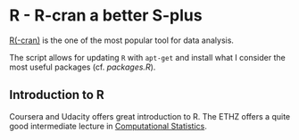 # R - R-cran a better S-plus

[R(-cran)](https://cran.r-project.org/) is the one of the most popular tool for data analysis. 

The script allows for updating `R` with  `apt-get` and install what I consider the most useful packages (cf. _packages.R_).

## Introduction to R

Coursera and Udacity offers great introduction to R. The ETHZ offers a quite good intermediate lecture in [Computational Statistics](https://stat.ethz.ch/education/semesters/ss2015/CompStat).
